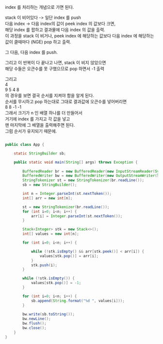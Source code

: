 
index 를 처리하는 개념으로 가면 된다.

stack 이 비어있다 -> 일단 index 를 push <br>
다음 index -> 다음 index의 값이 peek index 의 값보다 크면, <br>
해당 index 를 팝하고 결과물에 다음 index 의 값을 출력. <br>
이 과정을 stack 이 비거나, peek index 에 해당하는 값보다 다음 index 에 해당하는 <br>
값이 클때마다 (NGE) pop 하고 출력.

그 다음, 다음 index 를 push. 

그리고 이 반복이 다 끝나고 나면, stack 이 비지 않았으면 <br>
해당 수들은 오큰수를 못 구했으므로 pop 하면서 -1 출력

그리고  <br>
4 <br>
9 5 4 8 <br>
의 경우를 보면 결국 순서를 지켜야 함을 알게 된다. <br>
순서를 무시하고 pop 하는대로 그대로 결과값에 오큰수를 넣어버리면 <br>
8 8 -1 -1 <br>
그래서 크기가 n 인 배열 하나를 더 만들어서 <br>
거기에 index 를 가지고 각 값을 넣고 <br>
맨 마지막에 그 배열을 출력해주면 된다.<br>
그럼 순서가 유지되기 때문에.



``` java

public class App {

    static StringBuilder sb;

    public static void main(String[] args) throws Exception {
        
        BufferedReader br = new BufferedReader(new InputStreamReader(System.in));
        BufferedWriter bw = new BufferedWriter(new OutputStreamWriter(System.out));
        StringTokenizer st = new StringTokenizer(br.readLine());
        sb = new StringBuilder();

        int n = Integer.parseInt(st.nextToken());
        int[] arr = new int[n];

        st = new StringTokenizer(br.readLine());
        for (int i=0; i<n; i++) {
            arr[i] = Integer.parseInt(st.nextToken());
        }

        Stack<Integer> stk = new Stack<>();
        int[] values = new int[n];

        for (int i=0; i<n; i++) {

            while (!stk.isEmpty() && arr[stk.peek()] < arr[i]) {
                values[stk.pop()] = arr[i];
            }
            stk.push(i);
        }

        while (!stk.isEmpty()) {
            values[stk.pop()] = -1;
        }

        for (int i=0; i<n; i++) {
            sb.append(String.format("%d ", values[i]));
        }
        
        bw.write(sb.toString());
        bw.newLine();
        bw.flush();
        bw.close();
    }
}

```

